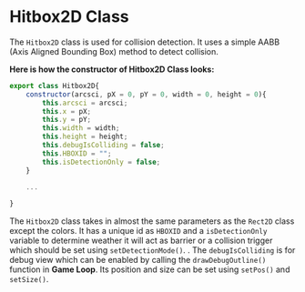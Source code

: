 # Hitbox2D Class
The `Hitbox2D` class is used for collision detection. It uses a simple AABB (Axis Aligned Bounding Box) method to detect collision.

**Here is how the constructor of Hitbox2D Class looks:**
```js
export class Hitbox2D{
	constructor(arcsci, pX = 0, pY = 0, width = 0, height = 0){
		this.arcsci = arcsci;
		this.x = pX;
		this.y = pY;
		this.width = width;
		this.height = height;
		this.debugIsColliding = false;
		this.HBOXID = "";
		this.isDetectionOnly = false;
	}

    ...
    
}
```

The `Hitbox2D` class takes in almost the same parameters as the `Rect2D` class except the colors. It has a unique id as `HBOXID` and a `isDetectionOnly` variable to determine weather it will act as barrier or a collision trigger which should be set using `setDetectionMode()`. . The `debugIsColliding` is for debug view which can be enabled by calling the `drawDebugOutline()` function in **Game Loop**. Its position and size can be set using `setPos()` and `setSize()`.
